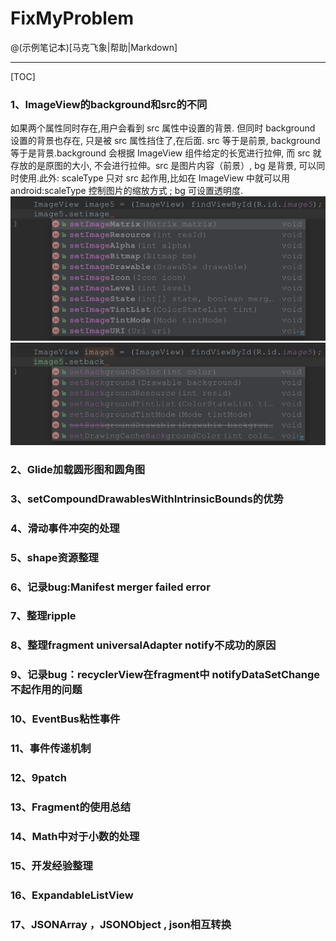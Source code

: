 # FixMyProblem
@(示例笔记本)[马克飞象|帮助|Markdown]

-------------------

[TOC]

### 1、ImageView的background和src的不同
如果两个属性同时存在,用户会看到 src 属性中设置的背景. 但同时 background 设置的背景也存在, 只是被 src 属性挡住了,在后面. src 等于是前景, background 等于是背景.background 会根据 ImageView 组件给定的长宽进行拉伸, 而 src 就存放的是原图的大小, 不会进行拉伸。src 是图片内容（前景）, bg 是背景, 可以同时使用.此外: scaleType 只对 src 起作用,比如在 ImageView 中就可以用 android:scaleType 控制图片的缩放方式 ; bg 可设置透明度.
![](/images/01_img_src.png)
![](/images/01_img_background.png)

### 2、Glide加载圆形图和圆角图
### 3、setCompoundDrawablesWithIntrinsicBounds的优势
### 4、滑动事件冲突的处理
### 5、shape资源整理
### 6、记录bug:Manifest merger failed error
### 7、整理ripple
### 8、整理fragment universalAdapter notify不成功的原因
### 9、记录bug：recyclerView在fragment中 notifyDataSetChange不起作用的问题
### 10、EventBus粘性事件
### 11、事件传递机制
### 12、9patch
### 13、Fragment的使用总结
### 14、Math中对于小数的处理
### 15、开发经验整理
### 16、ExpandableListView
### 17、JSONArray ，JSONObject , json相互转换
